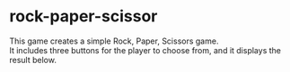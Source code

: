 # rock-paper-scissor
This game creates a simple Rock, Paper, Scissors game.  
It includes three buttons for the player to choose from, and it displays the result below.   

